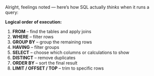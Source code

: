 Alright, feelings noted — here’s how SQL actually *thinks* when it runs a query:

**Logical order of execution:**

1. **FROM** – find the tables and apply joins
2. **WHERE** – filter rows
3. **GROUP BY** – group the remaining rows
4. **HAVING** – filter groups
5. **SELECT** – choose which columns or calculations to show
6. **DISTINCT** – remove duplicates
7. **ORDER BY** – sort the final result
8. **LIMIT / OFFSET / TOP** – trim to specific rows

